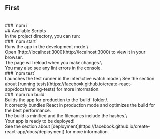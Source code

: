 ## First
<br/>
### `npm i`
<br/>
## Available Scripts
<br/>
In the project directory, you can run:
<br/>
### `npm start`
<br/>
Runs the app in the development mode.\<br/>
Open [http://localhost:3000](http://localhost:3000) to view it in your browser.
<br/>
The page will reload when you make changes.\<br/>
You may also see any lint errors in the console.
<br/>
### `npm test`
<br/>
Launches the test runner in the interactive watch mode.\
See the section about [running tests](https://facebook.github.io/create-react-app/docs/running-tests) for more information.
<br/>
### `npm run build`
<br/>
Builds the app for production to the `build` folder.\<br/>
It correctly bundles React in production mode and optimizes the build for the best performance.
<br/>
The build is minified and the filenames include the hashes.\<br/>
Your app is ready to be deployed!
<br/>
See the section about [deployment](https://facebook.github.io/create-react-app/docs/deployment) for more information.
